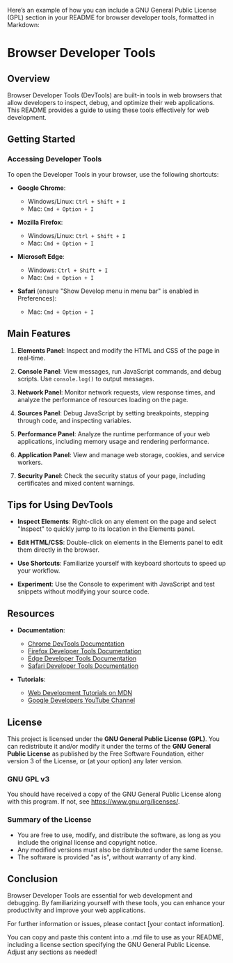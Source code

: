 Here’s an example of how you can include a GNU General Public License (GPL) section in your README for browser developer tools, formatted in Markdown:

# Browser Developer Tools

## Overview

Browser Developer Tools (DevTools) are built-in tools in web browsers that allow developers to inspect, debug, and optimize their web applications. This README provides a guide to using these tools effectively for web development.

## Getting Started

### Accessing Developer Tools

To open the Developer Tools in your browser, use the following shortcuts:

- **Google Chrome**: 
  - Windows/Linux: `Ctrl + Shift + I`
  - Mac: `Cmd + Option + I`

- **Mozilla Firefox**: 
  - Windows/Linux: `Ctrl + Shift + I`
  - Mac: `Cmd + Option + I`

- **Microsoft Edge**: 
  - Windows: `Ctrl + Shift + I`
  - Mac: `Cmd + Option + I`

- **Safari** (ensure "Show Develop menu in menu bar" is enabled in Preferences):
  - Mac: `Cmd + Option + I`

## Main Features

1. **Elements Panel**: Inspect and modify the HTML and CSS of the page in real-time.
   
2. **Console Panel**: View messages, run JavaScript commands, and debug scripts. Use `console.log()` to output messages.

3. **Network Panel**: Monitor network requests, view response times, and analyze the performance of resources loading on the page.

4. **Sources Panel**: Debug JavaScript by setting breakpoints, stepping through code, and inspecting variables.

5. **Performance Panel**: Analyze the runtime performance of your web applications, including memory usage and rendering performance.

6. **Application Panel**: View and manage web storage, cookies, and service workers.

7. **Security Panel**: Check the security status of your page, including certificates and mixed content warnings.

## Tips for Using DevTools

- **Inspect Elements**: Right-click on any element on the page and select "Inspect" to quickly jump to its location in the Elements panel.

- **Edit HTML/CSS**: Double-click on elements in the Elements panel to edit them directly in the browser.

- **Use Shortcuts**: Familiarize yourself with keyboard shortcuts to speed up your workflow.

- **Experiment**: Use the Console to experiment with JavaScript and test snippets without modifying your source code.

## Resources

- **Documentation**: 
  - [Chrome DevTools Documentation](https://developer.chrome.com/docs/devtools/)
  - [Firefox Developer Tools Documentation](https://developer.mozilla.org/en-US/docs/Tools)
  - [Edge Developer Tools Documentation](https://docs.microsoft.com/en-us/microsoft-edge/dev-tools-guide)
  - [Safari Developer Tools Documentation](https://developer.apple.com/safari/tools/)

- **Tutorials**:
  - [Web Development Tutorials on MDN](https://developer.mozilla.org/en-US/docs/Learn)
  - [Google Developers YouTube Channel](https://www.youtube.com/c/GoogleDevelopers)

## License

This project is licensed under the **GNU General Public License (GPL)**. You can redistribute it and/or modify it under the terms of the **GNU General Public License** as published by the Free Software Foundation, either version 3 of the License, or (at your option) any later version.

### GNU GPL v3

You should have received a copy of the GNU General Public License along with this program. If not, see <https://www.gnu.org/licenses/>.

### Summary of the License

- You are free to use, modify, and distribute the software, as long as you include the original license and copyright notice.
- Any modified versions must also be distributed under the same license.
- The software is provided "as is", without warranty of any kind.

## Conclusion

Browser Developer Tools are essential for web development and debugging. By familiarizing yourself with these tools, you can enhance your productivity and improve your web applications.

For further information or issues, please contact [your contact information].

You can copy and paste this content into a .md file to use as your README, including a license section specifying the GNU General Public License. Adjust any sections as needed!

